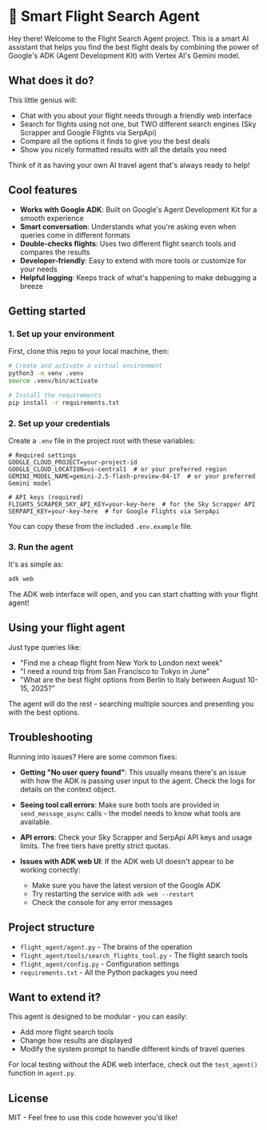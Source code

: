 # 🛫 Smart Flight Search Agent

Hey there! Welcome to the Flight Search Agent project. This is a smart AI assistant that helps you find the best flight deals by combining the power of Google's ADK (Agent Development Kit) with Vertex AI's Gemini model.

## What does it do?

This little genius will:
- Chat with you about your flight needs through a friendly web interface
- Search for flights using not one, but TWO different search engines (Sky Scrapper and Google Flights via SerpApi)
- Compare all the options it finds to give you the best deals
- Show you nicely formatted results with all the details you need

Think of it as having your own AI travel agent that's always ready to help!

## Cool features

- **Works with Google ADK**: Built on Google's Agent Development Kit for a smooth experience
- **Smart conversation**: Understands what you're asking even when queries come in different formats
- **Double-checks flights**: Uses two different flight search tools and compares the results
- **Developer-friendly**: Easy to extend with more tools or customize for your needs
- **Helpful logging**: Keeps track of what's happening to make debugging a breeze

## Getting started

### 1. Set up your environment

First, clone this repo to your local machine, then:

```sh
# Create and activate a virtual environment
python3 -m venv .venv
source .venv/bin/activate

# Install the requirements
pip install -r requirements.txt
```

### 2. Set up your credentials

Create a `.env` file in the project root with these variables:

```
# Required settings
GOOGLE_CLOUD_PROJECT=your-project-id
GOOGLE_CLOUD_LOCATION=us-central1  # or your preferred region
GEMINI_MODEL_NAME=gemini-2.5-flash-preview-04-17  # or your preferred Gemini model

# API keys (required)
FLIGHTS_SCRAPER_SKY_API_KEY=your-key-here  # for the Sky Scrapper API
SERPAPI_KEY=your-key-here  # for Google Flights via SerpApi
```

You can copy these from the included `.env.example` file.

### 3. Run the agent

It's as simple as:

```sh
adk web
```

The ADK web interface will open, and you can start chatting with your flight agent!

## Using your flight agent

Just type queries like:
- "Find me a cheap flight from New York to London next week"
- "I need a round trip from San Francisco to Tokyo in June"
- "What are the best flight options from Berlin to Italy between August 10-15, 2025?"

The agent will do the rest - searching multiple sources and presenting you with the best options.

## Troubleshooting

Running into issues? Here are some common fixes:

- **Getting "No user query found"**: This usually means there's an issue with how the ADK is passing user input to the agent. Check the logs for details on the context object.

- **Seeing tool call errors**: Make sure both tools are provided in `send_message_async` calls - the model needs to know what tools are available.

- **API errors**: Check your Sky Scrapper and SerpApi API keys and usage limits. The free tiers have pretty strict quotas.

- **Issues with ADK web UI**: If the ADK web UI doesn't appear to be working correctly:
  - Make sure you have the latest version of the Google ADK
  - Try restarting the service with `adk web --restart`
  - Check the console for any error messages

## Project structure

- `flight_agent/agent.py` - The brains of the operation
- `flight_agent/tools/search_flights_tool.py` - The flight search tools
- `flight_agent/config.py` - Configuration settings
- `requirements.txt` - All the Python packages you need


## Want to extend it?

This agent is designed to be modular - you can easily:
- Add more flight search tools
- Change how results are displayed
- Modify the system prompt to handle different kinds of travel queries

For local testing without the ADK web interface, check out the `test_agent()` function in `agent.py`.

## License

MIT - Feel free to use this code however you'd like!
